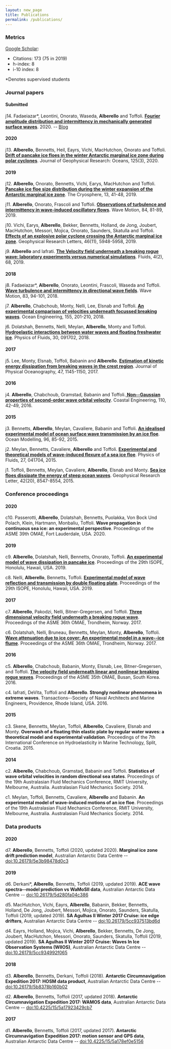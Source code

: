 ```yaml
---
layout: new_page
title: Publications
permalink: /publications/
---
```


### Metrics
[Google Scholar](https://scholar.google.com/citations?user=32bF0ZgAAAAJ&hl=en):
- Citations: 173 (75 in 2019)
- h-index: 8
- i-10 index: 8

*Denotes supervised students
### Journal papers
#### Submitted
j14. Fadaeiazar*, Leontini, Onorato, Waseda, **Alberello** and Toffoli. [__Fourier amplitude distribution and intermittency in mechanically generated surface waves__](https://arxiv.org/pdf/2003.08666.pdf). 2020. -- [Blog](https://alberto-alberello.github.io/wave-turbulence/2020/03/23/fadaeiazar2020a_arxiv.html)
#### 2020
j13. **Alberello**, Bennetts, Heil, Eayrs, Vichi, MacHutchon, Onorato and Toffoli. [__Drift of pancake ice floes in the winter Antarctic marginal ice zone during polar cyclones__](https://agupubs.onlinelibrary.wiley.com/doi/10.1029/2019JC015418). Journal of Geophysical Research: Oceans, 125(3), 2020.
#### 2019
j12. **Alberello**, Onorato, Bennetts, Vichi, Earys, MacHutchon and Toffoli. [__Pancake ice floe size distribution during the winter expansion of the Antarctic marginal ice zone__](https://doi.org/10.5194/tc-13-41-2019). The Cryosphere, 13, 41-48, 2019.

j11. **Alberello**, Onorato, Frascoli and Toffoli. [__Observations of turbulence and intermittency in wave-induced oscillatory flows__](https://doi.org/10.1016/j.wavemoti.2018.10.003). Wave Motion, 84, 81-89, 2019.

j10. Vichi, Earys, **Alberello**, Bekker, Bennetts, Holland, de Jong, Joubert, MacHutchon, Messori, Mojica, Onorato, Saunders, Skatulla and Toffoli. [__Effects of an explosive polar cyclone crossing the Antarctic marginal ice zone__](https://doi.org/10.1029/2019GL082457). Geophysical Research Letters, 46(11), 5948-5958, 2019.

j9. **Alberello** and Iafrati. [__The Velocity field underneath a breaking rogue wave: laboratory experiments versus numerical simulations__](https://doi.org/10.3390/fluids4020068). Fluids, 4(2), 68, 2019.
#### 2018
j8. Fadaeiazar*, **Alberello**, Onorato, Leontini, Frascoli, Waseda and Toffoli. [__Wave turbulence and intermittency in directional wave fields__](https://doi.org/10.1016/j.wavemoti.2018.09.002). Wave Motion, 83, 94-101, 2018.

j7. **Alberello**, Chabchoub, Monty, Nelli, Lee, Elsnab and Toffoli. [__An experimental comparison of velocities underneath focussed breaking waves__](https://doi.org/10.1016/j.oceaneng.2018.02.049). Ocean Engineering, 155, 201-210, 2018.

j6. Dolatshah, Bennetts, Nelli, Meylan, **Alberello**, Monty and Toffoli. [__Hydroelastic interactions between water waves and floating freshwater ice__](https://doi.org/10.1063/1.5050262). Physics of Fluids, 30, 091702, 2018.
#### 2017
j5. Lee, Monty, Elsnab, Toffoli, Babanin and **Alberello**. [__Estimation of kinetic energy dissipation from breaking waves in the crest region__](https://doi.org/10.1175/JPO-D-16-0273.1). Journal of Physical Oceanography, 47, 1145-1150, 2017.
#### 2016
j4. **Alberello**, Chabchoub, Gramstad, Babanin and Toffoli.[ __Non--Gaussian properties of second-order wave orbital velocity__](https://doi.org/10.1016/j.coastaleng.2016.01.001). Coastal Engineering, 110, 42-49, 2016.
#### 2015
j3. Bennetts, **Alberello**, Meylan, Cavaliere, Babanin and Toffoli. [__An idealised experimental model of ocean surface wave transmission by an ice floe__](https://doi.org/10.1016/j.ocemod.2015.03.001). Ocean Modelling, 96, 85-92, 2015.

j2. Meylan, Bennetts, Cavaliere, **Alberello** and Toffoli. [__Experimental and theoretical models of wave-induced flexure of a sea ice floe__](https://doi.org/10.1063/1.4916573). Physics of Fluids, 27, 041704, 2015.

j1. Toffoli, Bennetts, Meylan, Cavaliere, **Alberello**, Elsnab and Monty. [__Sea ice floes dissipate the energy of steep ocean waves__](https://doi.org/10.1002/2015GL065937). Geophysical Research Letter, 42(20), 8547-8554, 2015.
### Conference proceedings
#### 2020
c10. Passerotti, **Alberello**, Dolatshah, Bennetts, Puolakka, Von Bock Und Polach, Klein, Hartmann, Monbaliu, Toffoli. __Wave propagation in continuous sea ice: an experimental perspective__. Proceedings of the ASME 39th OMAE, Fort Lauderdale, USA. 2020.
#### 2019
c9. **Alberello**, Dolatshah, Nelli, Bennetts, Onorato, Toffoli. [__An experimental model of wave dissipation in pancake ice__](https://www.onepetro.org/conference-paper/ISOPE-I-19-239). Proceedings of the 29th ISOPE, Honolulu, Hawaii, USA. 2019.

c8. Nelli, **Alberello**, Bennetts, Toffoli. [__Experimental model of wave reflection and transmission by double floating plate__](https://onepetro.org/conference-paper/ISOPE-I-19-403). Proceedings of the 29th ISOPE, Honolulu, Hawaii, USA. 2019.
#### 2017
c7. **Alberello**, Pakodzi, Nelli, Bitner-Gregersen, and Toffoli. [__Three dimensional velocity field underneath a breaking rogue wave__](https://doi.org/10.1115/OMAE2017-61237). Proceedings of the ASME 36th OMAE, Trondheim, Norway. 2017.

c6. Dolatshah, Nelli, Bruneau, Bennetts, Meylan, Monty, **Alberello**, Toffoli. [__Wave attenuation due to ice cover: An experimental model in a wave--ice flume__](http://doi.org/10.1115/OMAE2017-61548). Proceedings of the ASME 36th OMAE, Trondheim, Norway. 2017.
#### 2016
c5. **Alberello**, Chabchoub, Babanin, Monty, Elsnab, Lee, Bitner-Gregersen, and Toffoli. [__The velocity field underneath linear and nonlinear breaking rogue waves__](http://doi.org/10.1115/OMAE2016-54481). Proceedings of the ASME 35th OMAE, Busan, South Korea. 2016.

c4. Iafrati, DeVita, Toffoli and **Alberello**. __Strongly nonlinear phenomena in extreme waves__. Transactions--Society of Naval Architects and Marine Engineers, Providence, Rhode Island, USA. 2016.
#### 2015
c3. Skene, Bennetts, Meylan, Toffoli, **Alberello**, Cavaliere, Elsnab and Monty. __Overwash of a floating thin elastic plate by regular water waves: a theoretical model and experimental validation__. Proceedings of the 7th International Conference on Hydroelasticity in Marine Technology, Split, Croatia. 2015.
#### 2014
c2. **Alberello**, Chabchoub, Gramstad, Babanin and Toffoli. __Statistics of wave orbital velocities in random directional sea states__. Proceedings of the 19th Australasian Fluid Mechanics Conference, RMIT University, Melbourne, Australia. Australasian Fluid Mechanics Society. 2014.

c1. Meylan, Toffoli, Bennetts, Cavaliere, **Alberello** and Babanin. __An experimental model of wave-induced motions of an ice floe__. Proceedings of the 19th Australasian Fluid Mechanics Conference, RMIT University, Melbourne, Australia. Australasian Fluid Mechanics Society. 2014.
### Data products
#### 2020
d7. **Alberello**, Bennetts, Toffoli (2020, updated 2020). __Marginal ice zone drift prediction model__, Australian Antarctic Data Centre -- [doi:10.26179/5e3b98478d0c3](doi:10.26179/5e3b98478d0c3)
#### 2019
d6. Derkani*, **Alberello**, Bennetts, Toffoli (2019, updated 2019). __ACE wave spectra--model prediction vs WaMoSII data__, Australian Antarctic Data Centre -- [doi:10.26179/5d280fa04c386](doi:10.26179/5d280fa04c386)

d5. MacHutchon, Vichi, Eayrs, **Alberello**, Babanin, Bekker, Bennetts, Holland, De Jong, Joubert, Messori, Mojica, Onorato, Saunders, Skatulla, Toffoli (2019, updated 2019). __SA Agulhas II Winter 2017 Cruise: ice edge drifters__, Australian Antarctic Data Centre -- [doi:10.26179/5cc937513bd6d](doi:10.26179/5cc937513bd6d)

d4. Eayrs, Holland, Mojica, Vichi, **Alberello**, Bekker, Bennetts, De Jong, Joubert, MacHutchon, Messori, Onorato, Saunders, Skatulla, Toffoli (2019, updated 2019). __SA Agulhas II Winter 2017 Cruise: Waves In Ice Observation Systems (WIIOS)__, Australian Antarctic Data Centre -- [doi:10.26179/5cc934992f065](doi:10.26179/5cc934992f065)
#### 2018
d3. **Alberello**, Bennetts, Derkani, Toffoli (2018). __Antarctic Circumnavigation Expedition 2017: HOSM data product__, Australian Antarctic Data Centre -- [doi:10.26179/5b8378b160b02](doi:10.26179/5b8378b160b02)

d2. **Alberello**, Bennetts, Toffoli (2017, updated 2018). __Antarctic Circumnavigation Expedition 2017: WAMOS data__, Australian Antarctic Data Centre -- [doi:10.4225/15/5a17923429cb7](doi:10.4225/15/5a17923429cb7)
#### 2017

d1. **Alberello**, Bennetts, Toffoli (2017, updated 2017). __Antarctic Circumnavigation Expedition 2017: motion sensor and GPS data__, Australian Antarctic Data Centre -- [doi:10.4225/15/5a178ef0e5156](doi:10.4225/15/5a178ef0e5156)

